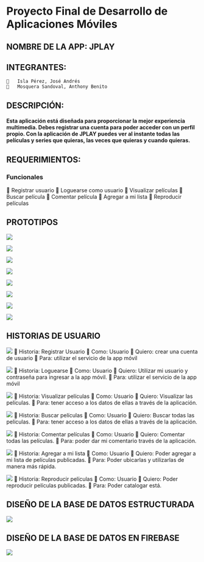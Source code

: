#	Proyecto Final de Desarrollo de Aplicaciones Móviles
##	NOMBRE DE LA APP: JPLAY
##	INTEGRANTES:
    	Isla Pérez, José Andrés
    	Mosquera Sandoval, Anthony Benito
##	DESCRIPCIÓN: 
####	Esta aplicación está diseñada para proporcionar la mejor experiencia multimedia. Debes registrar una cuenta para poder acceder con un perfil propio. Con la aplicación de JPLAY puedes ver al instante todas las películas y series que quieras, las veces que quieras y cuando quieras.
##	REQUERIMIENTOS:
###	Funcionales
	Registrar usuario
	Loguearse como usuario
	Visualizar películas
	Buscar película 
	Comentar película
	Agregar a mi lista
	Reproducir películas
##	PROTOTIPOS
![](https://i.imgur.com/YEAuEQo.png)

![](https://i.imgur.com/X0fjsjN.png)

![](https://i.imgur.com/hcbFVtw.png)

![](https://i.imgur.com/hysIIUe.png)

![](https://i.imgur.com/CZi63X5.png)

![](https://i.imgur.com/GUMJCZD.png)

![](https://i.imgur.com/iLzWQnF.png)

![](https://i.imgur.com/5mTognE.png)

##	HISTORIAS DE USUARIO
![](https://i.imgur.com/rBryjDO.png)
	Historia: Registrar Usuario
	Como: Usuario
	Quiero: crear una cuenta de usuario
	Para: utilizar el servicio de la app móvil

![](https://i.imgur.com/MDAUQfO.png)
	Historia: Loguearse
	Como:  Usuario
	Quiero:  Utilizar mi usuario y contraseña para ingresar a la app móvil.
	Para: utilizar el servicio de la app móvil

![](https://i.imgur.com/gBmK3kN.png)
	Historia: Visualizar películas
	Como: Usuario
	Quiero:  Visualizar las películas.
	Para: tener acceso a los datos de ellas a través de la aplicación.

![](https://i.imgur.com/HiQGTHy.png)
	Historia: Buscar películas
	Como: Usuario
	Quiero:  Buscar todas las películas.
	Para: tener acceso a los datos de ellas a través de la aplicación. 

![](https://i.imgur.com/QgsowO4.png)
	Historia: Comentar películas
	Como: Usuario
	Quiero:  Comentar todas las películas.
	Para: poder dar mi comentario través de la aplicación. 

![](https://i.imgur.com/VakRQAw.png)
	Historia: Agregar a mi lista
	Como: Usuario
	Quiero:  Poder agregar a mi lista de películas publicadas.
	Para: Poder ubicarlas y utilizarlas de manera más rápida. 

![](https://i.imgur.com/jWcvHSb.png)
	Historia: Reproducir películas
	Como: Usuario
	Quiero:  Poder reproducir películas publicadas.
	Para: Poder catalogar está. 


##	DISEÑO DE LA BASE DE DATOS ESTRUCTURADA
![](https://i.imgur.com/ETFcKxS.png)

##	DISEÑO DE LA BASE DE DATOS EN FIREBASE
![](https://i.imgur.com/YlgPykr.png)





